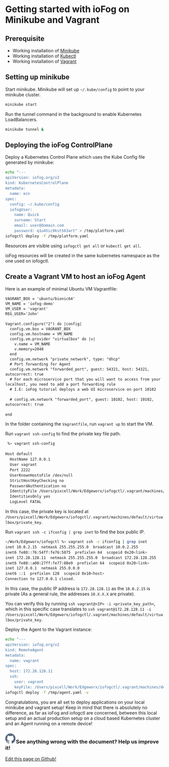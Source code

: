 # Getting started with ioFog on Minikube and Vagrant

## Prerequisite

- Working installation of [Minikube](https://kubernetes.io/docs/tasks/tools/install-minikube/)
- Working installation of [Kubectl](https://kubernetes.io/docs/tasks/tools/install-kubectl/)
- Working installation of [Vagrant](https://www.vagrantup.com/docs/installation/)

## Setting up minikube

Start minikube. Minikube will set up `~/.kube/config` to point to your minikube cluster.

```bash
minikube start
```

Run the tunnel command in the background to enable Kubernetes LoadBalancers.

```bash
minikube tunnel &
```

## Deploying the ioFog ControlPlane

Deploy a Kubernetes Control Plane which uses the Kube Config file generated by minikube:

```bash
echo "---
apiVersion: iofog.org/v2
kind: KubernetesControlPlane
metadata:
  name: ecn
spec:
  config: ~/.kube/config
  iofogUser:
    name: Quick
    surname: Start
    email: user@domain.com
    password: q1u45ic9kst563art" > /tmp/platform.yaml
iofogctl deploy -f /tmp/platform.yaml
```

Resources are visible using `iofogctl get all` or `kubectl get all`.

ioFog resources will be created in the same kubernetes namespace as the one used on iofogctl.

## Create a Vagrant VM to host an ioFog Agent

Here is an example of minimal Ubuntu VM Vagrantfile:

```vagrantfile
VAGRANT_BOX = 'ubuntu/bionic64'
VM_NAME = 'iofog-demo'
VM_USER = 'vagrant'
REG_USER='John'

Vagrant.configure("2") do |config|
  config.vm.box = VAGRANT_BOX
  config.vm.hostname = VM_NAME
  config.vm.provider "virtualbox" do |v|
    v.name = VM_NAME
    v.memory=2048
  end
  config.vm.network "private_network", type: "dhcp"
  # Port forwarding for Agent
  config.vm.network "forwarded_port", guest: 54321, host: 54321, autocorrect: true
  # For each microservice port that you will want to access from your localhost, you need to add a port forwarding rule
  # I.E: ioFog tutorial deploys a web UI microservice on port 10102

  # config.vm.network "forwarded_port", guest: 10102, host: 10102, autocorrect: true

end
```

In the folder containing the `Vagrantfile`, run `vagrant up` to start the VM.

Run `vagrant ssh-config` to find the private key file path.

```bash
 %> vagrant ssh-config

Host default
  HostName 127.0.0.1
  User vagrant
  Port 2222
  UserKnownHostsFile /dev/null
  StrictHostKeyChecking no
  PasswordAuthentication no
  IdentityFile /Users/pixcell/Work/Edgeworx/iofogctl/.vagrant/machines/default/virtualbox/private_key
  IdentitiesOnly yes
  LogLevel FATAL
```

In this case, the private key is located at `/Users/pixcell/Work/Edgeworx/iofogctl/.vagrant/machines/default/virtualbox/private_key`.

Run `vagrant ssh -c ifconfig | grep inet` to find the box public IP.

```bash
~/Work/Edgeworx/iofogctl %> vagrant ssh -c ifconfig | grep inet
inet 10.0.2.15  netmask 255.255.255.0  broadcast 10.0.2.255
inet6 fe80::76:54ff:fe76:5875  prefixlen 64  scopeid 0x20<link>
inet 172.28.128.11  netmask 255.255.255.0  broadcast 172.28.128.255
inet6 fe80::a00:27ff:fe77:88e9  prefixlen 64  scopeid 0x20<link>
inet 127.0.0.1  netmask 255.0.0.0
inet6 ::1  prefixlen 128  scopeid 0x10<host>
Connection to 127.0.0.1 closed.
```

In this case, the public IP address is `172.28.128.11` as the `10.0.2.15` is private (As a general rule, the addresses `10.X.X.X` are private).

You can verify this by running `ssh vagrant@<IP> -i <private_key_path>`, which in this specific case translates to `ssh vagrant@172.28.128.11 -i /Users/pixcell/Work/Edgeworx/iofogctl/.vagrant/machines/default/virtualbox/private_key`.

Deploy the Agent to the Vagrant instance:

```bash
echo "---
apiVersion: iofog.org/v2
kind: RemoteAgent
metadata:
  name: vagrant
spec:
  host: 172.28.128.11
  ssh:
    user: vagrant
    keyFile: /Users/pixcell/Work/Edgeworx/iofogctl/.vagrant/machines/default/virtualbox/private_key" > /tmp/agent.yaml
iofogctl deploy -f /tmp/agent.yaml -v
```

Congratulations, you are all set to deploy applications on your local minikube and vagrant setup! Keep in mind that there is absolutely no difference, as far as ioFog and iofogctl are concerned, between this local setup and an actual production setup on a cloud based Kubernetes cluster and an Agent running on a remote device!

<aside class="notifications contribute">
  <h3><img src="/images/icos/ico-github.svg" alt="">See anything wrong with the document? Help us improve it!</h3>
  <a href="https://github.com/eclipse-iofog/iofog.org/edit/develop/content/docs/2.0.0/getting-started/quick-start-minikube.md"
    target="_blank">
    <p>Edit this page on Github!</p>
  </a>
</aside>

